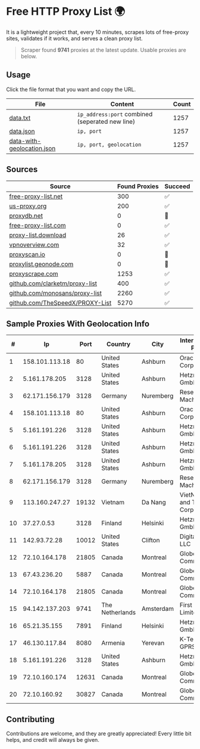 
# Free HTTP Proxy List 🌍

It is a lightweight project that, every 10 minutes, scrapes lots of free-proxy sites, validates if it works, and serves a clean proxy list.


> Scraper found **9741** proxies at the latest update. Usable proxies are below.

## Usage

Click the file format that you want and copy the URL.


|File|Content|Count|
|----|-------|-----|
|[data.txt](https://raw.githubusercontent.com/themiralay/Proxy-List-World/master/data.txt)|`ip_address:port` combined (seperated new line)|1257|
|[data.json](https://raw.githubusercontent.com/themiralay/Proxy-List-World/master/data.json)|`ip, port`|1257|
|[data-with-geolocation.json](https://raw.githubusercontent.com/themiralay/Proxy-List-World/master/data-with-geolocation.json)|`ip, port, geolocation`|1257|

## Sources

|Source|Found Proxies|Succeed|
|------|-------------|-------|
|[free-proxy-list.net](https://free-proxy-list.net)|300|✅|
|[us-proxy.org](https://www.us-proxy.org)|200|✅|
|[proxydb.net](http://proxydb.net)|0|🚫|
|[free-proxy-list.com](https://free-proxy-list.com/?page=&port=&type%5B%5D=http&type%5B%5D=https&up_time=0&search=Search)|0|✅|
|[proxy-list.download](https://www.proxy-list.download/HTTP)|26|✅|
|[vpnoverview.com](https://vpnoverview.com/privacy/anonymous-browsing/free-proxy-servers)|32|✅|
|[proxyscan.io](https://www.proxyscan.io)|0|🚫|
|[proxylist.geonode.com](https://proxylist.geonode.com/api/proxy-list?limit=300&page=1&sort_by=lastChecked&sort_type=desc&protocols=http,https)|0|🚫|
|[proxyscrape.com](https://api.proxyscrape.com/v2/?request=displayproxies&protocol=http&timeout=10000&country=all&ssl=all&anonymity=all)|1253|✅|
|[github.com/clarketm/proxy-list](https://raw.githubusercontent.com/clarketm/proxy-list/master/proxy-list-raw.txt)|400|✅|
|[github.com/monosans/proxy-list](https://raw.githubusercontent.com/monosans/proxy-list/main/proxies/http.txt)|2260|✅|
|[github.com/TheSpeedX/PROXY-List](https://raw.githubusercontent.com/TheSpeedX/PROXY-List/master/http.txt)|5270|✅|


## Sample Proxies With Geolocation Info

|#|Ip|Port|Country|City|Internet Service Provider|
|-|--|----|-------|----|-------------------------|
|1|158.101.113.18|80|United States|Ashburn|Oracle Corporation|
|2|5.161.178.205|3128|United States|Ashburn|Hetzner Online GmbH|
|3|62.171.156.179|3128|Germany|Nuremberg|Research Machines|
|4|158.101.113.18|80|United States|Ashburn|Oracle Corporation|
|5|5.161.191.226|3128|United States|Ashburn|Hetzner Online GmbH|
|6|5.161.191.226|3128|United States|Ashburn|Hetzner Online GmbH|
|7|5.161.178.205|3128|United States|Ashburn|Hetzner Online GmbH|
|8|62.171.156.179|3128|Germany|Nuremberg|Research Machines|
|9|113.160.247.27|19132|Vietnam|Da Nang|VietNam Post and Telecom Corporation|
|10|37.27.0.53|3128|Finland|Helsinki|Hetzner Online GmbH|
|11|142.93.72.28|10012|United States|Clifton|DigitalOcean, LLC|
|12|72.10.164.178|21805|Canada|Montreal|GloboTech Communications|
|13|67.43.236.20|5887|Canada|Montreal|GloboTech Communications|
|14|72.10.164.178|21805|Canada|Montreal|GloboTech Communications|
|15|94.142.137.203|9741|The Netherlands|Amsterdam|First Server Limited|
|16|65.21.35.155|7891|Finland|Helsinki|Hetzner Online GmbH|
|17|46.130.117.84|8080|Armenia|Yerevan|K-Telecom GPRS/3G|
|18|5.161.191.226|3128|United States|Ashburn|Hetzner Online GmbH|
|19|72.10.160.174|12631|Canada|Montreal|GloboTech Communications|
|20|72.10.160.92|30827|Canada|Montreal|GloboTech Communications|



## Contributing

Contributions are welcome, and they are greatly appreciated! Every
little bit helps, and credit will always be given.


